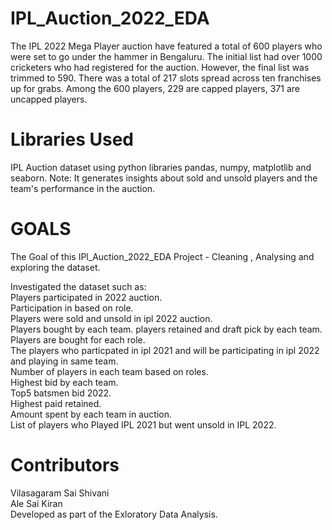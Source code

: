 # IPL_Auction_2022_EDA
The IPL 2022 Mega Player auction have featured a total of 600 players who were set to go under the hammer in Bengaluru. The initial list had over 1000 cricketers who had registered for the auction. However, the final list was trimmed to 590. There was a total of 217 slots spread across ten franchises up for grabs. Among the 600 players, 229 are capped players, 371 are uncapped players.
# Libraries Used
IPL Auction dataset using python libraries pandas, numpy, matplotlib and seaborn. Note: It generates insights about sold and unsold players and the team's performance in the auction.
# GOALS
The Goal of this IPl_Auction_2022_EDA Project - Cleaning , Analysing and exploring the dataset.

Investigated the dataset such as:   
Players participated in 2022 auction.   
Participation in based on role.    
Players were sold and unsold in ipl 2022 auction.     
Players bought by each team. players retained and draft pick by each team.       
Players are bought for each role.      
The players who particpated in ipl 2021 and will be participating in ipl 2022 and playing in same team.      
Number of players in each team based on roles.      
Highest bid by each team.    
Top5 batsmen bid 2022.    
Highest paid retained.     
Amount spent by each team in auction.    
List of players who Played IPL 2021 but went unsold in IPL 2022.

# Contributors
Vilasagaram Sai Shivani     
Ale Sai Kiran   
Developed as part of the Exloratory Data Analysis.
